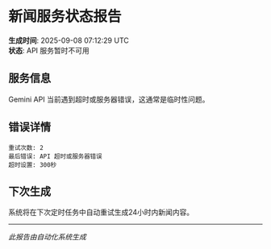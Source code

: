# 新闻服务状态报告

**生成时间**: 2025-09-08 07:12:29 UTC  
**状态**: API 服务暂时不可用  

## 服务信息

Gemini API 当前遇到超时或服务器错误，这通常是临时性问题。

## 错误详情

```
重试次数: 2
最后错误: API 超时或服务器错误
超时设置: 300秒
```

## 下次生成

系统将在下次定时任务中自动重试生成24小时内新闻内容。

---
*此报告由自动化系统生成*

